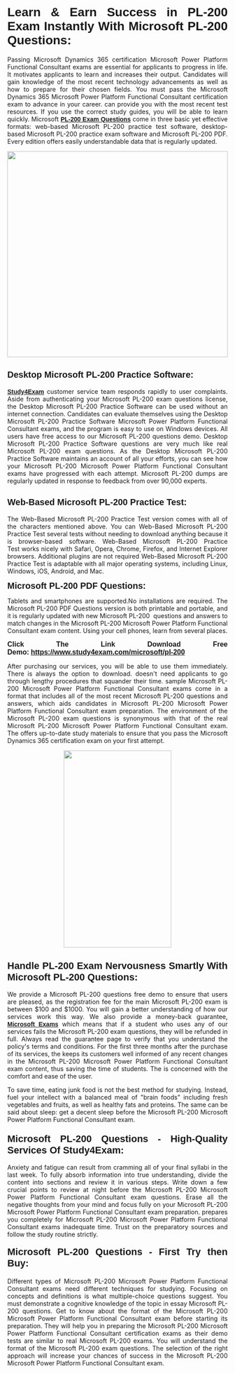 <h1 style="text-align: justify;"><span style="font-family:Tahoma,Geneva,sans-serif;"><strong>Learn & Earn Success in PL-200 Exam Instantly With Microsoft PL-200 Questions:</strong></span></h1>

<p style="text-align: justify;">Passing Microsoft Dynamics 365 certification Microsoft Power Platform Functional Consultant exams are essential for applicants to progress in life. It motivates applicants to learn and increases their output. Candidates will gain knowledge of the most recent technology advancements as well as how to prepare for their chosen fields. You must pass the Microsoft Dynamics 365 Microsoft Power Platform Functional Consultant certification exam to advance in your career. can provide you with the most recent test resources. If you use the correct study guides, you will be able to learn quickly. Microsoft <a href="https://www.study4exam.com/microsoft/pl-200"><span style="font-family:Tahoma,Geneva,sans-serif;"><strong>PL-200 Exam Questions</strong></span></a> come in three basic yet effective formats: web-based Microsoft PL-200 practice test software, desktop-based Microsoft PL-200 practice exam software and Microsoft PL-200 PDF. Every edition offers easily understandable data that is regularly updated.</p>

<p style="text-align: justify;"><a href="https://www.study4exam.com/microsoft/pl-200"><img alt="" src="https://lh3.googleusercontent.com/pw/AM-JKLVq_oPqfp0-n5zn4yqAoyjjcA2yO-jT5Cm68rj_xPcdsmakSaLzyxJ8unsRMKMdGkmOINvzyM17CwNHdrz3aK03FYcCewHDEYJs7lAvJLcrBifJ5qSpkhSIJgPhz-7dSY7ixq9ev6p4G2ds_VnujUaf=w1366-h530-no?authuser=0" style="width: 100%; height: 470px;" /></a></p>

<h2 style="text-align: justify;"><span style="font-family:Tahoma,Geneva,sans-serif;"><strong><span style="font-size:20px;">Desktop Microsoft PL-200 Practice Software:</span></strong></span></h2>

<p style="text-align: justify;"><a href="https://www.study4exam.com/"><span style="font-family:Tahoma,Geneva,sans-serif;"><strong>Study4Exam</strong></span></a> customer service team responds rapidly to user complaints. Aside from authenticating your Microsoft PL-200 exam questions license, the Desktop Microsoft PL-200 Practice Software can be used without an internet connection. Candidates can evaluate themselves using the Desktop Microsoft PL-200 Practice Software Microsoft Power Platform Functional Consultant exams, and the program is easy to use on Windows devices. All users have free access to our Microsoft PL-200 questions demo. Desktop Microsoft PL-200 Practice Software questions are very much like real Microsoft PL-200 exam questions. As the Desktop Microsoft PL-200 Practice Software maintains an account of all your efforts, you can see how your Microsoft PL-200 Microsoft Power Platform Functional Consultant exams have progressed with each attempt. Microsoft PL-200 dumps are regularly updated in response to feedback from over 90,000 experts.</p>

<h2 style="text-align: justify;"><strong><span style="font-family:Tahoma,Geneva,sans-serif;"><span style="font-size:20px;">Web-Based Microsoft PL-200 Practice Test:</span></span></strong></h2>

<p style="text-align: justify;">The Web-Based Microsoft PL-200 Practice Test version comes with all of the characters mentioned above. You can Web-Based Microsoft PL-200 Practice Test several tests without needing to download anything because it is browser-based software. Web-Based Microsoft PL-200 Practice Test works nicely with Safari, Opera, Chrome, Firefox, and Internet Explorer browsers. Additional plugins are not required Web-Based Microsoft PL-200 Practice Test is adaptable with all major operating systems, including Linux, Windows, iOS, Android, and Mac.</p>

<p style="text-align: justify;"><strong><span style="font-family:Tahoma,Geneva,sans-serif;"><span style="font-size:20px;">Microsoft PL-200 PDF Questions:</span></span></strong></p>

<p style="text-align: justify;">Tablets and smartphones are supported.No installations are required. The Microsoft PL-200 PDF Questions version is both printable and portable, and it is regularly updated with new Microsoft PL-200  questions and answers to match changes in the Microsoft PL-200 Microsoft Power Platform Functional Consultant exam content. Using your cell phones, learn from several places.</p>

<p style="text-align: justify;"><strong><span style="font-size:16px;"><span style="font-family:Tahoma,Geneva,sans-serif;">Click The Link Download Free Demo:</span></span></strong> <strong><span style="font-size:16px;"><span style="font-family:Tahoma,Geneva,sans-serif;"><a href="https://www.study4exam.com/microsoft/pl-200">https://www.study4exam.com/microsoft/pl-200</a></span></span></strong></p>

<p style="text-align: justify;">After purchasing our services, you will be able to use them immediately. There is always the option to download. doesn't need applicants to go through lengthy procedures that squander their time. sample Microsoft PL-200 Microsoft Power Platform Functional Consultant exams come in a format that includes all of the most recent Microsoft PL-200 questions and answers, which aids candidates in Microsoft PL-200 Microsoft Power Platform Functional Consultant exam preparation. The environment of the Microsoft PL-200 exam questions is synonymous with that of the real Microsoft PL-200 Microsoft Power Platform Functional Consultant exam. The offers up-to-date study materials to ensure that you pass the Microsoft Dynamics 365 certification exam on your first attempt.</p>

<p style="text-align: center;"><a href="https://www.study4exam.com/microsoft/pl-200"><img alt="" src="https://lh3.googleusercontent.com/pw/AM-JKLXfNjhwPiMVy0ctVShSUYpvTBudxxEKSjIvWyQcQ4fkjC7tw4fAHzQCxVumweZ4lZywWu345GH-ksy4ecL_MjJ_HOMVvBbLXRtkP9fACCrcmZAb4vVtcna_wHGfpzNHbsqs91m4DXRGfOMJpFZl-Ci9=w650-h649-no?authuser=0" style="width: 70%; height: 450px;" /></a></p>

<h2 style="text-align: justify;"><strong><span style="font-size:22px;"><span style="font-family:Tahoma,Geneva,sans-serif;">Handle PL-200 Exam Nervousness Smartly With Microsoft PL-200 Questions:</span></span></strong></h2>

<p style="text-align: justify;">We provide a Microsoft PL-200 questions free demo to ensure that users are pleased, as the registration fee for the main Microsoft PL-200 exam is between $100 and $1000. You will gain a better understanding of how our services work this way. We also provide a money-back guarantee, <a href="https://www.study4exam.com/microsoft-exams"><span style="font-family:Tahoma,Geneva,sans-serif;"><strong>Microsoft Exams</strong></span></a> which means that if a student who uses any of our services fails the Microsoft PL-200 exam questions, they will be refunded in full. Always read the guarantee page to verify that you understand the policy's terms and conditions. For the first three months after the purchase of its services, the keeps its customers well informed of any recent changes in the Microsoft PL-200 Microsoft Power Platform Functional Consultant exam content, thus saving the time of students. The is concerned with the comfort and ease of the user.</p>

<p style="text-align: justify;">To save time, eating junk food is not the best method for studying. Instead, fuel your intellect with a balanced meal of "brain foods" including fresh vegetables and fruits, as well as healthy fats and proteins. The same can be said about sleep: get a decent sleep before the Microsoft PL-200 Microsoft Power Platform Functional Consultant exam.</p>

<h3 style="text-align: justify;"><span style="font-family:Tahoma,Geneva,sans-serif;"><strong><span style="font-size:22px;">Microsoft PL-200 Questions - High-Quality Services Of Study4Exam:</span></strong></span></h3>

<p style="text-align: justify;">Anxiety and fatigue can result from cramming all of your final syllabi in the last week. To fully absorb information into true understanding, divide the content into sections and review it in various steps. Write down a few crucial points to review at night before the Microsoft PL-200 Microsoft Power Platform Functional Consultant exam questions. Erase all the negative thoughts from your mind and focus fully on your Microsoft PL-200 Microsoft Power Platform Functional Consultant exam preparation. prepares you completely for Microsoft PL-200 Microsoft Power Platform Functional Consultant exams inadequate time. Trust on the preparatory sources and follow the study routine strictly. </p>

<h4 style="text-align: justify;"><span style="font-family:Tahoma,Geneva,sans-serif;"><strong><span style="font-size:22px;">Microsoft PL-200 Questions - First Try then Buy:</span></strong></span></h4>

<p style="text-align: justify;">Different types of Microsoft PL-200 Microsoft Power Platform Functional Consultant exams need different techniques for studying. Focusing on concepts and definitions is what multiple-choice questions suggest. You must demonstrate a cognitive knowledge of the topic in essay Microsoft PL-200 questions. Get to know about the format of the Microsoft PL-200 Microsoft Power Platform Functional Consultant exam before starting its preparation. They will help you in preparing the Microsoft PL-200 Microsoft Power Platform Functional Consultant certification exams as their demo tests are similar to real Microsoft PL-200 exams. You will understand the format of the Microsoft PL-200 exam questions. The selection of the right approach will increase your chances of success in the Microsoft PL-200 Microsoft Power Platform Functional Consultant exam.</p>
